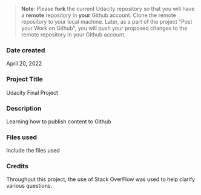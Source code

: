 >**Note**: Please **fork** the current Udacity repository so that you will have a **remote** repository in **your** Github account. Clone the remote repository to your local machine. Later, as a part of the project "Post your Work on Github", you will push your proposed changes to the remote repository in your Github account.

### Date created
April 20, 2022

### Project Title
Udacity Final Project

### Description
Learning how to publish content to Github

### Files used
Include the files used

### Credits
Throughout this project, the use of Stack OverFlow was used to help clarify various questions.

